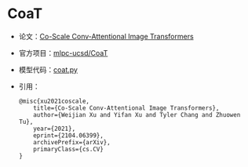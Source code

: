 # CoaT
* 论文：[Co-Scale Conv-Attentional Image Transformers](https://arxiv.org/abs/2104.06399)
* 官方项目：[mlpc-ucsd/CoaT](https://github.com/mlpc-ucsd/CoaT)
* 模型代码：[coat.py](../../../ppim/models/coat.py)

* 引用：

    ```
    @misc{xu2021coscale,
        title={Co-Scale Conv-Attentional Image Transformers}, 
        author={Weijian Xu and Yifan Xu and Tyler Chang and Zhuowen Tu},
        year={2021},
        eprint={2104.06399},
        archivePrefix={arXiv},
        primaryClass={cs.CV}
    }
    ```
